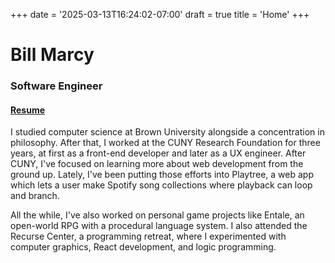 +++
date = '2025-03-13T16:24:02-07:00'
draft = true
title = 'Home'
+++
# Bill Marcy

### Software Engineer

#### [Resume](bill-marcy-resume.pdf)

I studied computer science at Brown University alongside a concentration in philosophy. After that, I worked at the CUNY Research Foundation for three years, at first as a front-end developer and later as a UX engineer. After CUNY, I've focused on learning more about web development from the ground up. Lately, I've been putting those efforts into Playtree, a web app which lets a user make Spotify song collections where playback can loop and branch.

All the while, I've also worked on personal game projects like Entale, an open-world RPG with a procedural language system. I also attended the Recurse Center, a programming retreat, where I experimented with computer graphics, React development, and logic programming.

